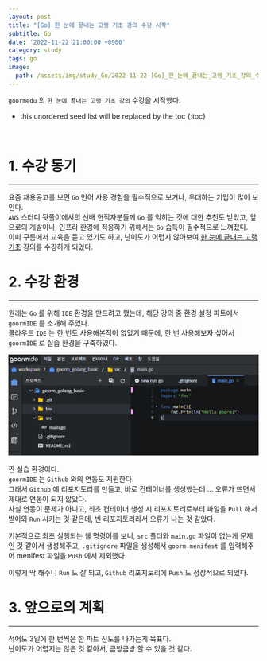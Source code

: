 ```yaml
---
layout: post
title: "[Go] 한 눈에 끝내는 고랭 기초 강의 수강 시작"
subtitle: Go
date: '2022-11-22 21:00:00 +0900'
category: study
tags: go
image:
  path: /assets/img/study_Go/2022-11-22-[Go]_한_눈에_끝내는_고랭_기초_강의_수강_시작/logo.png
---
```


`goormedu` 의 `한 눈에 끝내는 고랭 기초 강의` 수강을 시작했다.

<!--more-->

* this unordered seed list will be replaced by the toc
{:toc}

<br>


# 1. 수강 동기
---

요즘 채용공고를 보면 `Go` 언어 사용 경험을 필수적으로 보거나, 우대하는 기업이 많이 보인다.<br>
`AWS` 스터디 뒷풀이에서의 선배 현직자분들께 `Go` 를 익히는 것에 대한 추천도 받았고, 앞으로의 개발이나, 인프라 환경에 적응하기 위해서는 `Go` 습득이 필수적으로 느껴졌다.<br>
이미 구름에서 교육을 듣고 있기도 하고, 난이도가 어렵지 않아보여 [한 눈에 끝내는 고랭 기초](https://edu.goorm.io/learn/lecture/2010/%ED%95%9C-%EB%88%88%EC%97%90-%EB%81%9D%EB%82%B4%EB%8A%94-%EA%B3%A0%EB%9E%AD-%EA%B8%B0%EC%B4%88) 강의를 수강하게 되었다.<br>

# 2. 수강 환경
---

원래는 `Go` 를 위해 `IDE` 환경을 만드려고 했는데, 해당 강의 중 환경 설정 파트에서 `goormIDE` 를 소개해 주었다.<br>
클라우드 `IDE` 는 한 번도 사용해본적이 없었기 때문에, 한 번 사용해보자 싶어서 `goormIDE` 로 실습 환경을 구축하였다.

![1](/assets/img/study_Go/2022-11-22-[Go]_한_눈에_끝내는_고랭_기초_강의_수강_시작/1.png)

짠 실습 환경이다.<br>
`goormIDE` 는 `Github` 와의 연동도 지원한다.<br>
그래서 `Github` 에 리포지토리를 만들고, 바로 컨테이너를 생성했는데 ... 오류가 뜨면서 제대로 연동이 되지 않았다.<br>
사실 연동이 문제가 아니고, 최초 컨테이너 생성 시 리포지토리로부터 파일을 `Pull` 해서 받아와 `Run` 시키는 것 같은데, 빈 리포지토리라서 오류가 나는 것 같았다.<br>

기본적으로 최초 실행되는 쉘 명령어를 보니, `src` 폴더와 `main.go` 파일이 없는게 문제인 것 같아서 생성해주고, `.gitignore` 파일을 생성해서 `goorm.menifest` 를 입력해주어 menifest 파일을 `Push` 에서 제외했다.<br>

이렇게 딱 해주니 `Run` 도 잘 되고, `Github` 리포지토리에 `Push` 도 정상적으로 되었다.

# 3. 앞으로의 계획
---

적어도 3일에 한 번씩은 한 파트 진도를 나가는게 목표다.<br>
난이도가 어렵지는 않은 것 같아서, 금방금방 할 수 있을 것 같다.